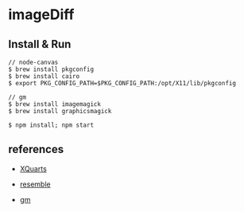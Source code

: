 # imageDiff

## Install & Run

```
// node-canvas
$ brew install pkgconfig
$ brew install cairo
$ export PKG_CONFIG_PATH=$PKG_CONFIG_PATH:/opt/X11/lib/pkgconfig

// gm
$ brew install imagemagick
$ brew install graphicsmagick

$ npm install; npm start
```

## references
- [XQuarts](http://xquartz.macosforge.org/landing/)

- [resemble](https://www.npmjs.com/package/resemble)
- [gm](https://www.npmjs.com/package/gm)
